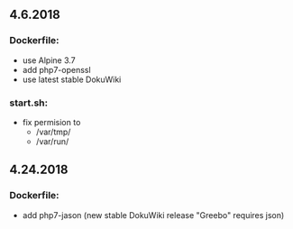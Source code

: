## 4.6.2018

### Dockerfile: 

* use Alpine 3.7
* add php7-openssl
* use latest stable DokuWiki
  

### start.sh:
* fix permision to
  * /var/tmp/
  * /var/run/


## 4.24.2018

### Dockerfile:
* add php7-jason (new stable DokuWiki release "Greebo" requires json)
